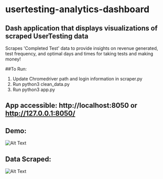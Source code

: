 # usertesting-analytics-dashboard
## Dash application that displays visualizations of scraped UserTesting data

Scrapes 'Completed Test' data to provide insights on revenue generated, test frequency, and optimal days and times for taking tests and making money!

##To Run:
1) Update Chromedriver path and login information in scraper.py
2) Run python3 clean_data.py
3) Run python3 app.py

## App accessible: http://localhost:8050 or http://127.0.0.1:8050/

## Demo:

![Alt Text](https://im2.ezgif.com/tmp/ezgif-2-6c018adecc.gif)

## Data Scraped:


![Alt Text](https://im2.ezgif.com/tmp/ezgif-2-0385edc8f2.gif)




